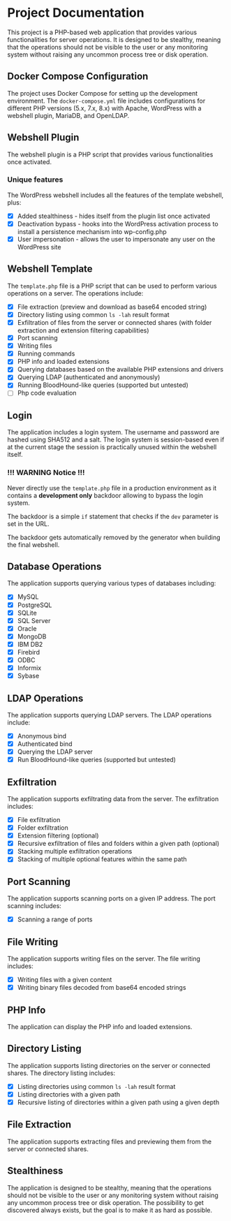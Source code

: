 # Project Documentation

This project is a PHP-based web application that provides various functionalities for server operations.
It is designed to be stealthy, meaning that the operations should not be visible to the user or any monitoring system
without raising any uncommon process tree or disk operation.

## Docker Compose Configuration

The project uses Docker Compose for setting up the development environment. The `docker-compose.yml` file includes
configurations for different PHP versions (5.x, 7.x, 8.x) with Apache, WordPress with a webshell plugin, MariaDB, and
OpenLDAP.

## Webshell Plugin

The webshell plugin is a PHP script that provides various functionalities once activated.

### Unique features

The WordPress webshell includes all the features of the template webshell, plus:

- [x] Added stealthiness - hides itself from the plugin list once activated
- [x] Deactivation bypass - hooks into the WordPress activation process to install a persistence mechanism into
  wp-config.php
- [x] User impersonation - allows the user to impersonate any user on the WordPress site

## Webshell Template

The `template.php` file is a PHP script that can be used to perform various operations on a server. The operations
include:

- [x] File extraction (preview and download as base64 encoded string)
- [x] Directory listing using common `ls -lah` result format
- [x] Exfiltration of files from the server or connected shares (with folder extraction and extension filtering
  capabilities)
- [x] Port scanning
- [x] Writing files
- [x] Running commands
- [x] PHP info and loaded extensions
- [x] Querying databases based on the available PHP extensions and drivers
- [x] Querying LDAP (authenticated and anonymously)
- [x] Running BloodHound-like queries (supported but untested)
- [ ] Php code evaluation

## Login

The application includes a login system. The username and password are hashed using SHA512 and a salt. The login system
is session-based even if at the current stage the session is practically unused within the webshell itself.

### !!! WARNING Notice !!!

Never directly use the `template.php` file in a production environment as it contains a **development only** backdoor
allowing to bypass the login system.

The backdoor is a simple `if` statement that checks if the `dev` parameter is set in the URL.

The backdoor gets automatically removed by the generator when building the final webshell.

## Database Operations

The application supports querying various types of databases including:

- [x] MySQL
- [x] PostgreSQL
- [x] SQLite
- [x] SQL Server
- [x] Oracle
- [x] MongoDB
- [x] IBM DB2
- [x] Firebird
- [x] ODBC
- [x] Informix
- [x] Sybase

## LDAP Operations

The application supports querying LDAP servers. The LDAP operations include:

- [x] Anonymous bind
- [x] Authenticated bind
- [x] Querying the LDAP server
- [x] Run BloodHound-like queries (supported but untested)

## Exfiltration

The application supports exfiltrating data from the server. The exfiltration includes:

- [x] File exfiltration
- [x] Folder exfiltration
- [x] Extension filtering (optional)
- [x] Recursive exfiltration of files and folders within a given path (optional)
- [x] Stacking multiple exfiltration operations
- [x] Stacking of multiple optional features within the same path

## Port Scanning

The application supports scanning ports on a given IP address. The port scanning includes:

- [x] Scanning a range of ports

## File Writing

The application supports writing files on the server. The file writing includes:

- [x] Writing files with a given content
- [x] Writing binary files decoded from base64 encoded strings

## PHP Info

The application can display the PHP info and loaded extensions.

## Directory Listing

The application supports listing directories on the server or connected shares. The directory listing includes:

- [x] Listing directories using common `ls -lah` result format
- [x] Listing directories with a given path
- [x] Recursive listing of directories within a given path using a given depth

## File Extraction

The application supports extracting files and previewing them from the server or connected shares.

## Stealthiness

The application is designed to be stealthy, meaning that the operations should not be visible to the user or any
monitoring system without raising any uncommon process tree or disk operation. The possibility to get discovered always
exists, but the goal is to make it as hard as possible.
